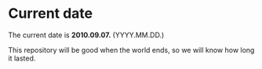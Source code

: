 # Current date

The current date is **2010.09.07.** (YYYY.MM.DD.)

This repository will be good when the world ends, so we will know how long it lasted.
